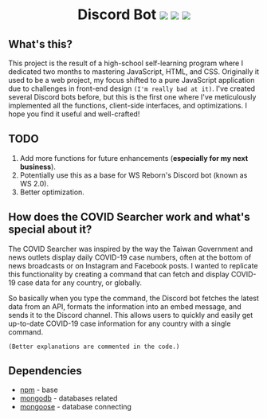 <h1 align="center">
Discord Bot
<img src="https://img.shields.io/badge/Made_by-spd-green" />
<img src="https://shields.io/badge/Language-Javascript-yellow" />
<img src="https://img.shields.io/badge/platform-Windows-blue" />
</h1>

## What's this?
This project is the result of a high-school self-learning program where I dedicated two months to mastering JavaScript, HTML, and CSS. Originally it used to be a web project, my focus shifted to a pure JavaScript application due to challenges in front-end design `(I'm really bad at it)`. I've created several Discord bots before, but this is the first one where I've meticulously implemented all the functions, client-side interfaces, and optimizations. I hope you find it useful and well-crafted!

## TODO
1. Add more functions for future enhancements (**especially for my next business**).
2. Potentially use this as a base for WS Reborn's Discord bot (known as WS 2.0).
3. Better optimization.

## How does the COVID Searcher work and what's special about it?
The COVID Searcher was inspired by the way the Taiwan Government and news outlets display daily COVID-19 case numbers, often at the bottom of news broadcasts or on Instagram and Facebook posts. I wanted to replicate this functionality by creating a command that can fetch and display COVID-19 case data for any country, or globally.

So basically when you type the command, the Discord bot fetches the latest data from an API, formats the information into an embed message, and sends it to the Discord channel. This allows users to quickly and easily get up-to-date COVID-19 case information for any country with a single command.

`(Better explanations are commented in the code.)`

## Dependencies
- [npm](https://docs.npmjs.com/cli/v10/commands/npm-install) - base
- [mongodb](https://www.mongodb.com/) - databases related
- [mongoose](https://mongoosejs.com/) - database connecting
